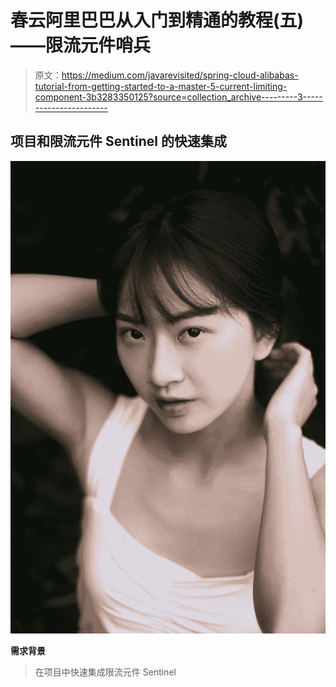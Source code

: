 # 春云阿里巴巴从入门到精通的教程(五)——限流元件哨兵

> 原文：<https://medium.com/javarevisited/spring-cloud-alibabas-tutorial-from-getting-started-to-a-master-5-current-limiting-component-3b3283350125?source=collection_archive---------3----------------------->

## 项目和限流元件 Sentinel 的快速集成

![](img/32effbc6dae5f2f47e15b82f59cf2949.png)

**需求背景**

> 在项目中快速集成限流元件 Sentinel